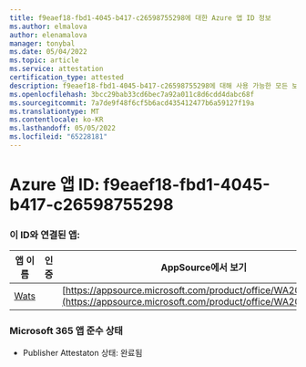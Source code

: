 ```yaml
---
title: f9eaef18-fbd1-4045-b417-c26598755298에 대한 Azure 앱 ID 정보
ms.author: elmalova
author: elenamalova
manager: tonybal
ms.date: 05/04/2022
ms.topic: article
ms.service: attestation
certification_type: attested
description: f9eaef18-fbd1-4045-b417-c26598755298에 대해 사용 가능한 모든 보안 및 규정 준수 정보입니다.
ms.openlocfilehash: 3bcc29bab33cd6bec7a92a011c8d6cdd4dabc68f
ms.sourcegitcommit: 7a7de9f48f6cf5b6acd435412477b6a59127f19a
ms.translationtype: MT
ms.contentlocale: ko-KR
ms.lasthandoff: 05/05/2022
ms.locfileid: "65228181"
---
```

# <a name="azure-app-id-f9eaef18-fbd1-4045-b417-c26598755298"></a>Azure 앱 ID: f9eaef18-fbd1-4045-b417-c26598755298


### <a name="apps-associated-with-this-id"></a>이 ID와 연결된 앱:
| **앱 이름** | **인증** | **AppSource에서 보기** |
|--------------|---------------|-----------------------|
| [Wats](../forward/WA200003597.md) |  | [https://appsource.microsoft.com/product/office/WA200003597](https://appsource.microsoft.com/product/office/WA200003597) |

### <a name="microsoft-365-app-compliance-status"></a>Microsoft 365 앱 준수 상태
- Publisher Attestaton 상태: 완료됨
